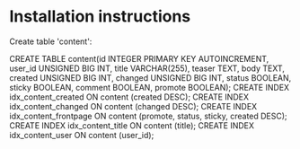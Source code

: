 Installation instructions
=========================

Create table 'content':

CREATE TABLE content(id INTEGER PRIMARY KEY AUTOINCREMENT, user_id UNSIGNED BIG INT, title VARCHAR(255), teaser TEXT, body TEXT, created UNSIGNED BIG INT, changed UNSIGNED BIG INT, status BOOLEAN, sticky BOOLEAN, comment BOOLEAN, promote BOOLEAN);
CREATE INDEX idx_content_created ON content (created DESC);
CREATE INDEX idx_content_changed ON content (changed DESC);
CREATE INDEX idx_content_frontpage ON content (promote, status, sticky, created DESC);
CREATE INDEX idx_content_title ON content (title);
CREATE INDEX idx_content_user ON content (user_id);
